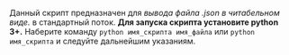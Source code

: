 Данный скрипт предназначен для *вывода файла .json в читабельном виде.* в стандартный поток.
**Для запуска скрипта установите python 3+.**
Наберите команду `python имя_скрипта имя_файла` или `python имя_скрипта` и следуйте дальнейшим указаниям.
